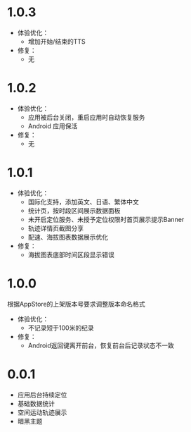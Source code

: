# 1.0.3

- 体验优化：
    - 增加开始/结束的TTS
- 修复：
    - 无

# 1.0.2

- 体验优化：
    - 应用被后台关闭，重启应用时自动恢复服务
    - Android 应用保活
- 修复：
    - 无

# 1.0.1

- 体验优化：
    - 国际化支持，添加英文、日语、繁体中文
    - 统计页，按时段区间展示数据面板
    - 未开启定位服务、未授予定位权限时首页展示提示Banner
    - 轨迹详情页截图分享
    - 配速、海拔图表数据展示优化
- 修复：
    - 海拔图表底部时间区段显示错误

# 1.0.0

根据AppStore的上架版本号要求调整版本命名格式

- 体验优化：
    - 不记录短于100米的纪录
- 修复：
    - Android返回键离开前台，恢复前台后记录状态不一致


# 0.0.1
- 应用后台持续定位
- 基础数据统计
- 空间运动轨迹展示
- 暗黑主题



